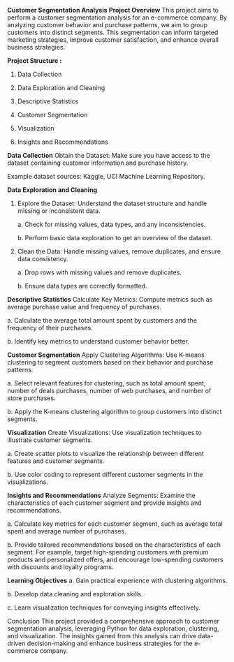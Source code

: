 **Customer Segmentation Analysis**
**Project Overview**
This project aims to perform a customer segmentation analysis for an e-commerce company. By analyzing customer behavior and purchase patterns, we aim to group customers into distinct segments. This segmentation can inform targeted marketing strategies, improve customer satisfaction, and enhance overall business strategies.

**Project Structure :**

1. Data Collection

2. Data Exploration and Cleaning

3. Descriptive Statistics

4. Customer Segmentation

5. Visualization

6. Insights and Recommendations

**Data Collection**
Obtain the Dataset: Make sure you have access to the dataset containing customer information and purchase history.

Example dataset sources: Kaggle, UCI Machine Learning Repository.

**Data Exploration and Cleaning**
1. Explore the Dataset: Understand the dataset structure and handle missing or inconsistent data.

   a. Check for missing values, data types, and any inconsistencies.

   b. Perform basic data exploration to get an overview of the dataset.

2. Clean the Data: Handle missing values, remove duplicates, and ensure data consistency.

   a. Drop rows with missing values and remove duplicates.

   b. Ensure data types are correctly formatted.

**Descriptive Statistics**
Calculate Key Metrics: Compute metrics such as average purchase value and frequency of purchases.

a. Calculate the average total amount spent by customers and the frequency of their purchases.

b. Identify key metrics to understand customer behavior better.

**Customer Segmentation**
Apply Clustering Algorithms: Use K-means clustering to segment customers based on their behavior and purchase patterns.

a. Select relevant features for clustering, such as total amount spent, number of deals purchases, number of web purchases, and number of store purchases.

b. Apply the K-means clustering algorithm to group customers into distinct segments.

**Visualization**
Create Visualizations: Use visualization techniques to illustrate customer segments.

a. Create scatter plots to visualize the relationship between different features and customer segments.

b. Use color coding to represent different customer segments in the visualizations.

**Insights and Recommendations**
Analyze Segments: Examine the characteristics of each customer segment and provide insights and recommendations.

a. Calculate key metrics for each customer segment, such as average total spent and average number of purchases.

b. Provide tailored recommendations based on the characteristics of each segment. For example, target high-spending customers with premium products and personalized offers, and encourage low-spending customers with discounts and loyalty programs.

**Learning Objectives**
a. Gain practical experience with clustering algorithms.

b. Develop data cleaning and exploration skills.

c. Learn visualization techniques for conveying insights effectively.

Conclusion
This project provided a comprehensive approach to customer segmentation analysis, leveraging Python for data exploration, clustering, and visualization. The insights gained from this analysis can drive data-driven decision-making and enhance business strategies for the e-commerce company.
